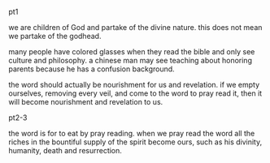 pt1

we are children of God and partake of the divine nature. this does not mean we partake
of the godhead.

many people have colored glasses when they read the bible and only see culture and philosophy.
a chinese man may see teaching about honoring parents because he has a confusion background.

the word should actually be nourishment for us and revelation. if we empty ourselves,
removing every veil, and come to the word to pray read it, then it will become
nourishment and revelation to us.

pt2-3

the word is for to eat by pray reading. when we pray read the word all the riches in the bountiful supply of the spirit become ours, such as his divinity, humanity, death and resurrection.

